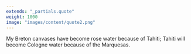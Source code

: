 ```yaml
---
extends: "_partials.quote"
weight: 1000
image: "images/content/quote2.png"
---
```


My Breton canvases have become rose water because of Tahiti; Tahiti will become Cologne water because of the Marquesas.
